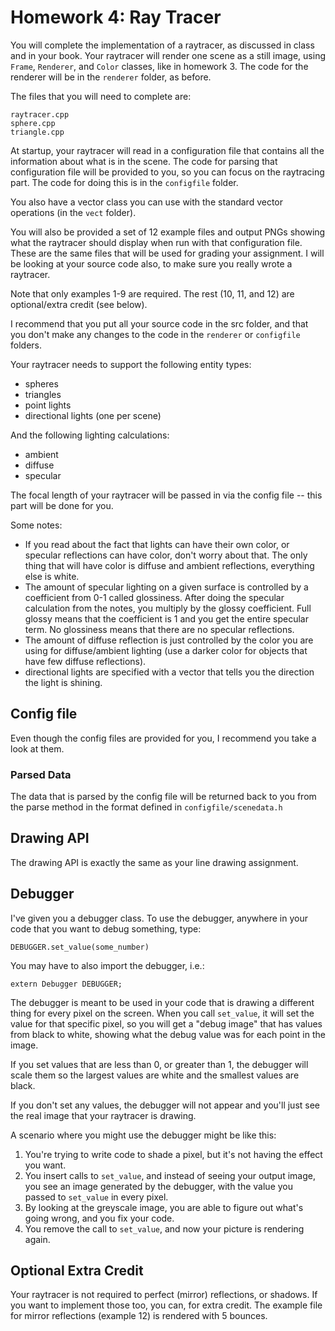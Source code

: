 # Homework 4: Ray Tracer

You will complete the implementation of a raytracer,
as discussed in class and in your book. Your raytracer will render one scene as a still image, using `Frame`, `Renderer`, and `Color` classes, like in homework 3. The code for the renderer will be in the `renderer` folder, as before.

The files that you will need to complete are:
```
raytracer.cpp
sphere.cpp
triangle.cpp
```


At startup, your raytracer will read in a configuration file that contains all the information about what is in the scene. The code for parsing that configuration file will be provided to you, so you can focus on the raytracing part. The code for doing this is in the `configfile` folder.

You also have a vector class you can use with the standard vector operations (in the `vect` folder).

You will also be provided a set of 12 example files and output PNGs showing what the raytracer should display when run with that configuration file. These are the same files that will be used for grading your assignment. I will be looking at your source code also, to make sure you really wrote a raytracer.

Note that only examples 1-9 are required. The rest (10, 11, and 12) are optional/extra credit (see below).

I recommend that you put all your source code in the src folder, and that you don't make any changes to the code in the `renderer` or `configfile` folders.

Your raytracer needs to support the following entity types:

* spheres
* triangles
* point lights
* directional lights (one per scene)

And the following lighting calculations:
* ambient
* diffuse
* specular

The focal length of your raytracer will be passed in via the config file -- this part will be done for you.

Some notes:
* If you read about the fact that lights can have their own color, or specular reflections can have color, don't worry about that. The only thing that will have color is diffuse and ambient reflections, everything else is white.
* The amount of specular lighting on a given surface is controlled by a coefficient from 0-1 called glossiness. After doing the specular calculation from the notes, you multiply by the glossy coefficient. Full glossy means that the coefficient is 1 and you get the entire specular term. No glossiness means that there are no specular reflections.
* The amount of diffuse reflection is just controlled by the color you are using for diffuse/ambient lighting (use a darker color for objects that have few diffuse reflections).
* directional lights are specified with a vector that tells you the direction the light is shining.

## Config file

Even though the config files are provided for you, I recommend you take a look at them.

### Parsed Data

The data that is parsed by the config file will be returned back to you from the parse method in the format defined in `configfile/scenedata.h`

## Drawing API

The drawing API is exactly the same as your line drawing assignment.


## Debugger

I've given you a debugger class. To use the debugger, anywhere in your code that you want to debug something, type:

```
DEBUGGER.set_value(some_number)
```

You may have to also import the debugger, i.e.:

```
extern Debugger DEBUGGER;
```

The debugger is meant to be used in your code that is drawing a different thing for every pixel on the screen. When you call `set_value`, it will set the value for that specific pixel, so you will get a "debug image" that has values from black to white, showing what the debug value was for each point in the image.

If you set values that are less than 0, or greater than 1, the debugger will scale them so the largest values are white and the smallest values are black.

If you don't set any values, the debugger will not appear and you'll just see the real image that your raytracer is drawing.

A scenario where you might use the debugger might be like this:
1. You're trying to write code to shade a pixel, but it's not having the effect you want.
2. You insert calls to `set_value`, and instead of seeing your output image, you see an image generated by the debugger, with the value you passed to `set_value` in every pixel.
3. By looking at the greyscale image, you are able to figure out what's going wrong, and you fix your code.
4. You remove the call to `set_value`, and now your picture is rendering again.


## Optional Extra Credit

Your raytracer is not required to perfect (mirror) reflections, or shadows. If you want to implement those too, you can, for extra credit. The example file for mirror reflections (example 12) is rendered with 5 bounces.
